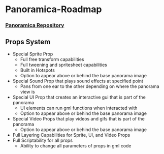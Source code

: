 # Panoramica-Roadmap
### [Panoramica Repository](https://github.com/time-killer-games/Panoramica)


## Props System

- Special Sprite Prop
  - Full free transform capabilities
  - Full tweening and spritesheet capabilities
  - Built in Hotspots
  - Option to appear above or behind the base panorama image
- Special Sound Prop that plays sound effects at specified point
  - Pans from one ear to the other depending on where the panorama view is
- Special UI Prop that creates an interactive gui that is part of the panorama
  - UI elements can run gml functions when interacted with
  - Option to appear above or behind the base panorama image
- Special Video Props that play videos and gifs that is part of the panorama
  - Option to appear above or behind the base panorama image
- Full Layering Capabilities for Sprite, UI, and Video Props
- Full Scriptability for all props
  - Ability to change all parameters of props in gml code
